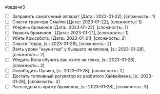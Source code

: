 #задачи3

- [ ] Заправить самогонный аппарат [Дата:: 2023-01-22], [сложность:: 1]
- [ ] Спасти траппера Смайли	[Дата:: 2023-01-22], [сложность:: 1]
- [ ] Уберечь браминов [Дата:: 2023-01-22], [сложность:: 1]
- [ ] Украсть браминов , [Дата:: 2023-01-21], [сложность:: 1]
- [ ] Убить Крысобога, [Дата:: 2023-01-21], [сложность:: 2]
- [ ] Спасти Торра, [s:: 2023-01-28], [сложность:: 2]
- [ ] Взять уроки "науки гор" у бывшего чемпиона, [s:: 2023-01-28], [сложность:: 2]
- [ ] Убедить Кола обучить вас охоте на гекко, [s:: 2023-01-28], [сложность:: 2]
- [ ] Освободить Сулика, [s:: 2023-01-28], [сложность:: 2]
- [ ] Достать топливный регулятор из разбитого Хайвеймена, [s:: 2023-01-28], [сложность:: 3]
- [ ] Расследовать кражу браминов, [s:: 2023-01-28], [сложность:: 3]